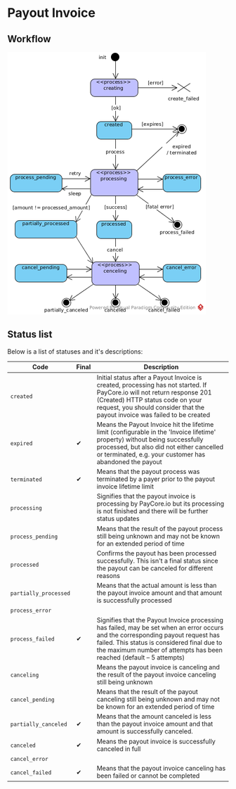 # Payout Invoice

## Workflow

![Payout Invoice Flow](images/payout_invoice_flow.png)

## Status list

Below is a list of statuses and it's descriptions:

|Code|Final|Description|
|--- |--- |--- |
|`created`| |Initial status after a Payout Invoice is created, processing has not started.  If PayCore.io will not return response 201 (Created) HTTP status code on your request, you should consider that the payout invoice was failed to be created|
|`expired`|✔|Means the Payout Invoice hit the lifetime limit (configurable in the 'Invoice lifetime' property) without being successfully processed, but also did not either cancelled or terminated, e.g. your customer has abandoned the payout|
|`terminated`|✔|Means that the payout process was terminated by a payer prior to the payout invoice lifetime limit|
|`processing`| |Signifies that the payout invoice is processing by PayCore.io but its processing is not finished and there will be further status updates|
|`process_pending`| |Means that the result of the payout process still being unknown and may not be known for an extended period of time|
|`processed`| |Confirms the payout has been processed successfully.  This isn't a final status since the payout can be canceled for different reasons|
|`partially_processed`| |Means that the actual amount is less than the payout invoice amount and that amount is successfully processed|
|`process_error`| ||
|`process_failed`|✔|Signifies that the Payout Invoice processing has failed, may be set when an error occurs and the corresponding payout request has failed.  This status is considered final due to the maximum number of attempts has been reached (default – 5 attempts)|
|`canceling`| |Means the payout invoice is canceling and the result of the payout invoice canceling still being unknown|
|`cancel_pending`| |Means that the result of the payout canceling still being unknown and may not be known for an extended period of time|
|`partially_canceled`|✔|Means that the amount canceled is less than the payout invoice amount and that amount is successfully canceled.|
|`canceled`|✔|Means the payout invoice is successfully canceled in full|
|`cancel_error`| ||
|`cancel_failed`|✔|Means that the payout invoice canceling has been failed or cannot be completed|